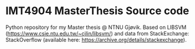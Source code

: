 # IMT4904 MasterThesis Source code

Python repository for my Master thesis @ NTNU Gjøvik.
Based on LIBSVM (https://www.csie.ntu.edu.tw/~cjlin/libsvm/) and data from StackExchange: StackOverflow (available here: https://archive.org/details/stackexchange).

